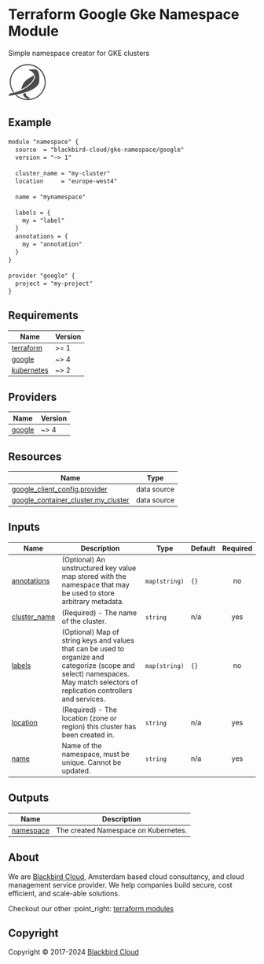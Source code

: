 <!-- BEGIN_TF_DOCS -->
# Terraform Google Gke Namespace Module
Simple namespace creator for GKE clusters

[![blackbird-logo](https://raw.githubusercontent.com/blackbird-cloud/terraform-module-template/main/.config/logo_simple.png)](https://blackbird.cloud)

## Example
```hcl
module "namespace" {
  source  = "blackbird-cloud/gke-namespace/google"
  version = "~> 1"

  cluster_name = "my-cluster"
  location     = "europe-west4"

  name = "mynamespace"

  labels = {
    my = "label"
  }
  annotations = {
    my = "annotation"
  }
}

provider "google" {
  project = "my-project"
}
```

## Requirements

| Name | Version |
|------|---------|
| <a name="requirement_terraform"></a> [terraform](#requirement\_terraform) | >= 1 |
| <a name="requirement_google"></a> [google](#requirement\_google) | ~> 4 |
| <a name="requirement_kubernetes"></a> [kubernetes](#requirement\_kubernetes) | ~> 2 |

## Providers

| Name | Version |
|------|---------|
| <a name="provider_google"></a> [google](#provider\_google) | ~> 4 |

## Resources

| Name | Type |
|------|------|
| [google_client_config.provider](https://registry.terraform.io/providers/hashicorp/google/latest/docs/data-sources/client_config) | data source |
| [google_container_cluster.my_cluster](https://registry.terraform.io/providers/hashicorp/google/latest/docs/data-sources/container_cluster) | data source |

## Inputs

| Name | Description | Type | Default | Required |
|------|-------------|------|---------|:--------:|
| <a name="input_annotations"></a> [annotations](#input\_annotations) | (Optional) An unstructured key value map stored with the namespace that may be used to store arbitrary metadata. | `map(string)` | `{}` | no |
| <a name="input_cluster_name"></a> [cluster\_name](#input\_cluster\_name) | (Required) - The name of the cluster. | `string` | n/a | yes |
| <a name="input_labels"></a> [labels](#input\_labels) | (Optional) Map of string keys and values that can be used to organize and categorize (scope and select) namespaces. May match selectors of replication controllers and services. | `map(string)` | `{}` | no |
| <a name="input_location"></a> [location](#input\_location) | (Required) - The location (zone or region) this cluster has been created in. | `string` | n/a | yes |
| <a name="input_name"></a> [name](#input\_name) | Name of the namespace, must be unique. Cannot be updated. | `string` | n/a | yes |

## Outputs

| Name | Description |
|------|-------------|
| <a name="output_namespace"></a> [namespace](#output\_namespace) | The created Namespace on Kubernetes. |

## About

We are [Blackbird Cloud](https://blackbird.cloud), Amsterdam based cloud consultancy, and cloud management service provider. We help companies build secure, cost efficient, and scale-able solutions.

Checkout our other :point\_right: [terraform modules](https://registry.terraform.io/namespaces/blackbird-cloud)

## Copyright

Copyright © 2017-2024 [Blackbird Cloud](https://blackbird.cloud)
<!-- END_TF_DOCS -->